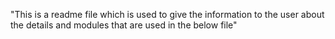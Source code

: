 "This is a readme file which is used to give the information to the user about the details and modules that are used in the below file"
